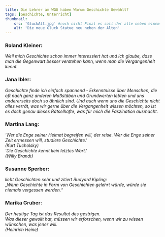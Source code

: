 ```yaml
---
title: Die Lehrer am WGG haben Warum Geschichte Gewählt?
tags: [Geschichte, Unterricht]
thumbnail: 
    src: 'GluckAlt.jpg' #noch nicht Final es soll der alte neben einem neuen editiert werden (siehe alt text)
    alt: 'Die neue Gluck Statue neu neben der Alten'
---
```


### Roland Kleiner:
*Weil mich Geschichte schon immer interessiert hat und ich glaube, dass man die Gegenwart besser verstehen kann, wenn man die Vergangenheit kennt.*

### Jana Ibler:
*Geschichte finde ich einfach spannend - Erkenntnisse über Menschen, die oft nach ganz anderen Maßstäben und Grundwerten lebten und uns andererseits doch so ähnlich sind. Und auch wenn uns die Geschichte nicht alles verrät, was wir gerne über die Vergangenheit wissen möchten, so ist es doch genau dieses Rätselhafte, was für mich die Faszination ausmacht.*

### Martina Lang:
*'Wer die Enge seiner Heimat begreifen will, der reise. Wer die Enge seiner Zeit ermessen will, studiere Geschichte.' <br>
(Kurt Tucholsky) <br>
'Die Geschichte kennt kein letztes Wort.'<br>
(Willy Brandt)*

### Susanne Sperber: 
*liebt Geschichten sehr und zitiert Rudyard Kipling: <br>
„Wenn Geschichte in Form von Geschichten gelehrt würde, würde sie niemals vergessen werden.“*

### Marika Gruber:
*Der heutige Tag ist das Resultat des gestrigen. <br>
Was dieser gewollt hat, müssen wir erforschen, wenn wir zu wissen wünschen, was jener will. <br>
(Heinrich Heine)*